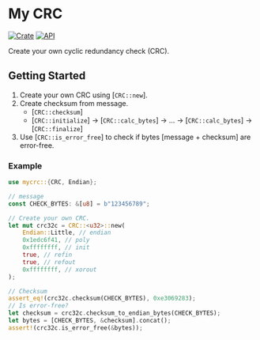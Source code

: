 # My CRC

[![Crate](https://img.shields.io/crates/v/mycrc.svg)](https://crates.io/crates/mycrc)
[![API](https://docs.rs/mycrc/badge.svg)](https://docs.rs/mycrc)

Create your own cyclic redundancy check (CRC).

## Getting Started
1. Create your own CRC using [`CRC::new`].
2. Create checksum from message.
    - [`CRC::checksum`]
    - [`CRC::initialize`] -> [`CRC::calc_bytes`] -> ... -> [`CRC::calc_bytes`] -> [`CRC::finalize`]
3. Use [`CRC::is_error_free`] to check if bytes [message + checksum] are error-free.

### Example
```rust
use mycrc::{CRC, Endian};

// message
const CHECK_BYTES: &[u8] = b"123456789";

// Create your own CRC.
let mut crc32c = CRC::<u32>::new(
    Endian::Little, // endian
    0x1edc6f41, // poly
    0xffffffff, // init
    true, // refin
    true, // refout
    0xffffffff, // xorout
);

// Checksum
assert_eq!(crc32c.checksum(CHECK_BYTES), 0xe3069283);
// Is error-free?
let checksum = crc32c.checksum_to_endian_bytes(CHECK_BYTES);
let bytes = [CHECK_BYTES, &checksum].concat();
assert!(crc32c.is_error_free(&bytes));
```
